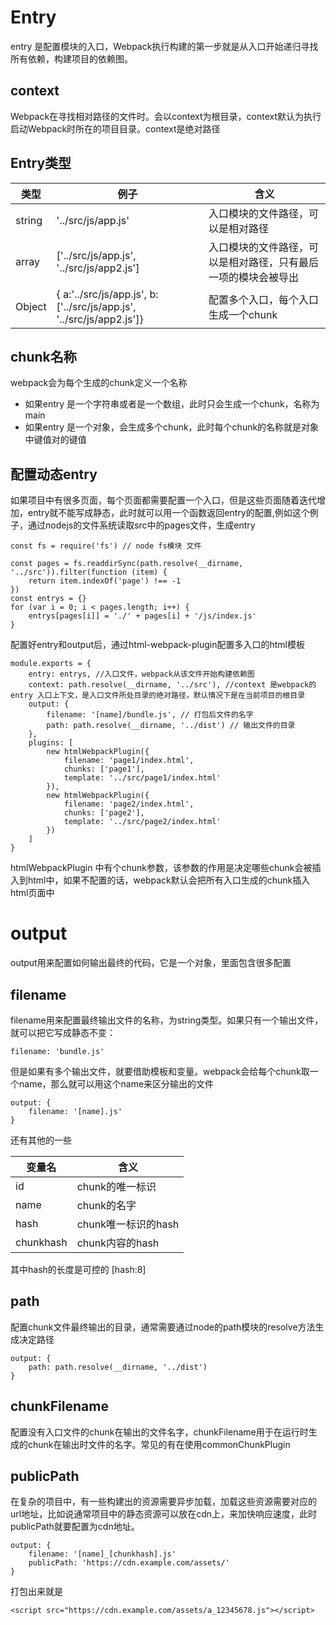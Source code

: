 # Entry

entry 是配置模块的入口，Webpack执行构建的第一步就是从入口开始递归寻找所有依赖，构建项目的依赖图。

## context

Webpack在寻找相对路径的文件时。会以context为根目录，context默认为执行启动Webpack时所在的项目目录。context是绝对路径

##  Entry类型

类型 | 例子 | 含义
---|--- | ---
string | '../src/js/app.js' | 入口模块的文件路径，可以是相对路径
array | ['../src/js/app.js', '../src/js/app2.js'] | 入口模块的文件路径，可以是相对路径，只有最后一项的模块会被导出
Object | { a:'../src/js/app.js', b: ['../src/js/app.js', '../src/js/app2.js']} | 配置多个入口，每个入口生成一个chunk 


## chunk名称

webpack会为每个生成的chunk定义一个名称

- 如果entry 是一个字符串或者是一个数组，此时只会生成一个chunk，名称为main
- 如果entry 是一个对象，会生成多个chunk，此时每个chunk的名称就是对象中键值对的键值

## 配置动态entry

如果项目中有很多页面，每个页面都需要配置一个入口，但是这些页面随着迭代增加，entry就不能写成静态，此时就可以用一个函数返回entry的配置,例如这个例子，通过nodejs的文件系统读取src中的pages文件，生成entry

```
const fs = require('fs') // node fs模块 文件

const pages = fs.readdirSync(path.resolve(__dirname, '../src')).filter(function (item) {
    return item.indexOf('page') !== -1
})
const entrys = {}
for (var i = 0; i < pages.length; i++) {
    entrys[pages[i]] = './' + pages[i] + '/js/index.js'
}
```
配置好entry和output后，通过html-webpack-plugin配置多入口的html模板

```
module.exports = {
    entry: entrys, //入口文件，webpack从该文件开始构建依赖图
    context: path.resolve(__dirname, '../src'), //context 是webpack的entry 入口上下文，是入口文件所处目录的绝对路径，默认情况下是在当前项目的根目录
    output: {
        filename: '[name]/bundle.js', // 打包后文件的名字
        path: path.resolve(__dirname, '../dist') // 输出文件的目录
    },
    plugins: [
        new htmlWebpackPlugin({
            filename: 'page1/index.html',
            chunks: ['page1'],
            template: '../src/page1/index.html'
        }),
        new htmlWebpackPlugin({
            filename: 'page2/index.html',
            chunks: ['page2'],
            template: '../src/page2/index.html'
        })
    ]
}
```
htmlWebpackPlugin 中有个chunk参数，该参数的作用是决定哪些chunk会被插入到html中，如果不配置的话，webpack默认会把所有入口生成的chunk插入html页面中

# output

output用来配置如何输出最终的代码，它是一个对象，里面包含很多配置

## filename

filename用来配置最终输出文件的名称，为string类型。如果只有一个输出文件，就可以把它写成静态不变：

```
filename: 'bundle.js'
```
但是如果有多个输出文件，就要借助模板和变量。webpack会给每个chunk取一个name，那么就可以用这个name来区分输出的文件

```
output: {
    filename: '[name].js'
}
```

还有其他的一些

变量名 | 含义
---|---
id | chunk的唯一标识
name | chunk的名字
hash | chunk唯一标识的hash
chunkhash | chunk内容的hash

其中hash的长度是可控的 [hash:8]

## path

配置chunk文件最终输出的目录，通常需要通过node的path模块的resolve方法生成决定路径

```
output: {
    path: path.resolve(__dirname, '../dist')
}
```

## chunkFilename

配置没有入口文件的chunk在输出的文件名字，chunkFilename用于在运行时生成的chunk在输出时文件的名字。常见的有在使用commonChunkPlugin

## publicPath

在复杂的项目中，有一些构建出的资源需要异步加载，加载这些资源需要对应的url地址，比如说通常项目中的静态资源可以放在cdn上，来加快响应速度，此时publicPath就要配置为cdn地址。
```
output: {
    filename: '[name]_[chunkhash].js'
    publicPath: 'https://cdn.example.com/assets/'
}
```
打包出来就是

```
<script src="https://cdn.example.com/assets/a_12345678.js"></script>
```